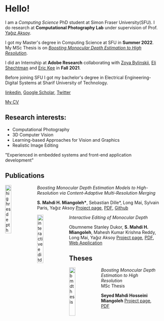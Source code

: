 # Hello!

I am a *Computing Science* PhD student at Simon Fraser University(SFU). I do research at **Computational Photography Lab** under supervision of Prof. [Yağız Aksoy](http://yaksoy.github.io/).

I got my Master's degree in Computing Science at SFU in **Summer 2022**. My MSc Thesis is on [*Boosting Monocular Depth Estimation to High Resolution*](http://yaksoy.github.io/bmd-msc/).  

I did an Internship at **Adobe Research** collaborating with [Zoya Bylinskii](https://research.adobe.com/person/zoya-bylinskii/), [Eli Shechtman](https://research.adobe.com/person/eli-shechtman/) and [Eric Kee](http://www.erickee.com/) in **Fall 2021**.

Before joining SFU I got my bachelor's degree in Electrical Engineering-Digital Systems at Sharif University of Technology.

[linkedin](https://linkedin.com/in/miangoleh), [Google Scholar](https://scholar.google.ca/citations?user=mqJpOqkAAAAJ&hl=en), [Twitter](https://twitter.com/mahdi_miangoleh)

[My CV](./MY_CV.pdf)

## Research interests:
* Computational Photography
* 3D Computer Vision
* Learning-based Approaches for Vision and Graphics
* Realistic Image Editing

"Experienced in embedded systems and front-end application development"

## Publications

[<img src="http://yaksoy.github.io/images/research/highresdepth.jpg" alt="highresdepth" 
width="20%" align="left" />](http://yaksoy.github.io/highresdepth/)
*Boosting Monocular Depth Estimation Models to High-Resolution via Content-Adaptive Multi-Resolution Merging*

**S. Mahdi H. Miangoleh\***, Sebastian Dille\*, Long Mai, Sylvain Paris, Yağız Aksoy  [Project page](http://yaksoy.github.io/highresdepth/), [PDF](http://yaksoy.github.io/papers/CVPR21-HighResDepth.pdf), [Github](https://github.com/compphoto/BoostingMonocularDepth)



[<img src="http://yaksoy.github.io/images/research/interactiveDepth.jpg" alt="interactiveeditdepth" 
width="20%" align="left" />](http://yaksoy.github.io/interactiveDepth/)
*Interactive Editing of Monocular Depth*

Obumneme Stanley Dukor, **S. Mahdi H. Miangoleh**, Mahesh Kumar Krishna Reddy, Long Mai, Yağız Aksoy  [Project page](http://yaksoy.github.io/interactiveDepth/), [PDF](http://yaksoy.github.io/papers/SIG22a-interactiveDepth.pdf), [Web Application](https://depth-app.netlify.app/editor)


## Theses

[<img src="http://yaksoy.github.io/images/research/mahdimsc.jpg" alt="bmdthesis" 
width="20%" align="left" />](http://yaksoy.github.io/bmd-msc/)
*Boosting Monocular Depth Estimation to High Resolution*<br>
MSc Thesis 

**Seyed Mahdi Hosseini Miangoleh** [Project page](http://yaksoy.github.io/bmd-msc/), [PDF](https://sfu.ca/~smh31/masterthesis)



<!-- [<img src="./realisticedit_logo.jpg" alt="RealisticEditing" 
width="20%" align="left" />](http://yaksoy.github.io/realisticEditing/)
*Realistic Saliency Guided Image Enhancement*

**S. Mahdi H. Miangoleh**, Zoya Bylinskii, Eric Kee, Eli Shechtman, Yağız Aksoy  [Project page](http://yaksoy.github.io/realisticEditing/), [PDF](), [Github](https://github.com/compphoto/RealisticImageEnhancement) -->

